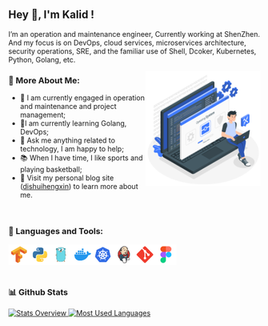 ## Hey 👋, I'm Kalid !

I’m an operation and maintenance engineer, Currently working at ShenZhen. And my focus is on DevOps, cloud services, microservices architecture, security operations, SRE, and the familiar use of Shell, Dcoker, Kubernetes, Python, Golang, etc.
<br/>

<img align="right" alt="SVG" src="./img/operating-system-amico.svg" width="230px"/>
  
### 🧐 More About Me:

- 🔭 I am currently engaged in operation and maintenance and project management;
- 🌱I am currently learning Golang, DevOps;
- 💬 Ask me anything related to technology, I am happy to help;
- 📚 When I have time, I like sports and playing basketball;
- 📝 Visit my personal blog site ([dishuihengxin](https://www.dishuihengxin.com)) to learn more about me.

<br>

### 🔨 Languages and Tools:

<a href="https://www.tensorflow.org" target="_blank"> <img align="left" src="./img/tensorflow.svg" alt="tensorflow" height="42px"/> </a> 
<a href="https://www.python.org" target="_blank"><img align="left" alt="Python" height ="42px" src="./img/python.svg"></a>
<a href="https://golang.google.cn/" target="_blank"> <img align="left" alt="Golang" height ="42px" src="./img/golang.svg"> </a>
<a href="https://www.docker.com/" target="_blank"><img align="left" alt="Docker" height ="42px" src="./img/docker.svg"></a>
<a href="https://kubernetes.io/" target="_blank"><img align="left" alt="Kubernetes" height ="42px" src="./img/kubernetes.svg"></a>
<a href="https://www.jenkins.io/" target="_blank"> <img align="left" src="./img/jenkins.svg" alt="Jenkins" height ="42px"/> </a>

<a href="https://git-scm.com/" target="_blank"> <img src="./img/git-scm.svg" align="left" alt="git" height='42px'/> </a>
<a href="https://www.figma.com/" target="_blank"> <img src="./img/figma.svg" alt="figma" height='42px'/> </a>
<br>
<br>

### 📊 Github Stats

<a href='https://github-readme-stats.vercel.app/api?username=dishuihengxin&show_icons=true&theme=radical'>
  
![Stats Overview](https://github-readme-stats.vercel.app/api?username=dishuihengxin&show_icons=true&theme=algolia)
![Most Used Languages](https://github-readme-stats.vercel.app/api/top-langs/?username=dishuihengxin&layout=compact)

</a>

